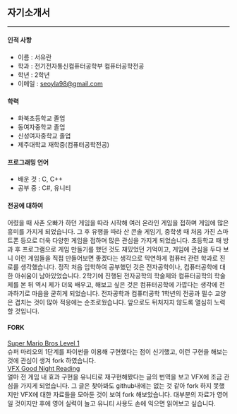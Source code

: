 ## 자기소개서
---
#### 인적 사항
 + 이름 : 서유란
 + 학과 : 전기전자통신컴퓨터공학부 컴퓨터공학전공
 + 학년 : 2학년
 + 이메일 : seoyla98@gmail.com
 
#### 학력
 + 화북초등학교 졸업
 + 동여자중학교 졸업
 + 신성여자중학교 졸업
 + 제주대학교 재학중(컴퓨터공학전공)
 
 #### 프로그래밍 언어
 + 배운 것 : C, C++
 + 공부 중 : C#, 유니티

 #### 전공에 대하여
  어렸을 때 사촌 오빠가 하던 게임을 따라 시작해 여러 온라인 게임을 접하며 게임에 많은 흥미를 가지게 되었습니다. 그 후 유행을 따라 산 콘솔 게임기, 중학생 때 처음 가진 스마트폰 등으로 더욱 다양한 게임을 접하며 많은 관심을 가지게 되었습니다. 초등학교 때 방과 후 프로그램으로 게임 만들기를 했던 것도 재밌었던 기억이고, 게임에 관심을 두다 보니 이런 게임들을 직접 만들어보면 좋겠다는 생각으로 막연하게 컴퓨터 관련 학과로 진로를 생각했습니다. 정작 처음 입학하여 공부했던 것은 전자공학이나, 컴퓨터공학에 대한 아쉬움이 남아있었습니다. 2학기에 진행된 전자공학의 학술제와 컴퓨터공학의 학술제를 본 뒤 역시 제가 더욱 배우고, 해보고 싶은 것은 컴퓨터공학에 가깝다는 생각에 전과하기로 마음을 굳히게 되었습니다. 전자공학과 컴퓨터공학 1학년의 전공과 필수 교양은 겹치는 것이 많아 적응에는 순조로웠습니다. 앞으로도 뒤처지지 않도록 열심히 노력할 것입니다.
 
 #### FORK
[Super Mario Bros Level 1](https://github.com/justinmeister/Mario-Level-1) <br>
  슈퍼 마리오의 1단계를 파이썬을 이용해 구현했다는 점이 신기했고, 이런 구현을 해보는 것에 관심이 생겨 fork 하였습니다.
<br>
[VFX Good Night Reading](https://github.com/jtomori/vfx_good_night_reading) <br> 얼마 전 게임 내 효과 구현을 유니티로 재구현해봤다는 글의 번역을 보고 VFX에 조금 관심을 가지게 되었습니다. 그 글은 찾아봐도 github내에는 없는 것 같아 fork 하지 못했지만 VFX에 대한 자료들을 모아둔 것이 보여 fork 해보았습니다. 대부분의 자료가 영어일 것이지만 후에 영어 실력이 늘고 유니티 사용도 손에 익으면 읽어보고 싶습니다.
